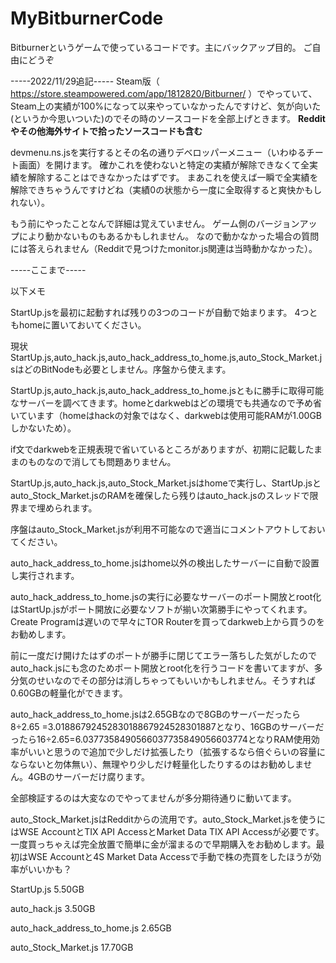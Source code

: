 # MyBitburnerCode

Bitburnerというゲームで使っているコードです。主にバックアップ目的。
ご自由にどうぞ

-----2022/11/29追記-----
Steam版（ https://store.steampowered.com/app/1812820/Bitburner/ ）でやっていて、Steam上の実績が100%になって以来やっていなかったんですけど、気が向いた(というか今思いついた)のでその時のソースコードを全部上げときます。 
**Redditやその他海外サイトで拾ったソースコードも含む** 

devmenu.ns.jsを実行するとその名の通りデベロッパーメニュー（いわゆるチート画面）を開けます。 
確かこれを使わないと特定の実績が解除できなくて全実績を解除することはできなかったはずです。 
まあこれを使えば一瞬で全実績を解除できちゃうんですけどね（実績0の状態から一度に全取得すると爽快かもしれない）。 

もう前にやったことなんで詳細は覚えていません。 
ゲーム側のバージョンアップにより動かないものもあるかもしれません。 
なので動かなかった場合の質問には答えられません（Redditで見つけたmonitor.js関連は当時動かなかった）。 

-----ここまで-----


以下メモ


StartUp.jsを最初に起動すれば残りの3つのコードが自動で始まります。
4つともhomeに置いておいてください。

現状StartUp.js,auto_hack.js,auto_hack_address_to_home.js,auto_Stock_Market.jsはどのBitNodeも必要としません。序盤から使えます。


StartUp.js,auto_hack.js,auto_hack_address_to_home.jsともに勝手に取得可能なサーバーを調べてきます。homeとdarkwebはどの環境でも共通なので予め省いています（homeはhackの対象ではなく、darkwebは使用可能RAMが1.00GBしかないため）。

if文でdarkwebを正規表現で省いているところがありますが、初期に記載したままのものなので消しても問題ありません。

StartUp.js,auto_hack.js,auto_Stock_Market.jsはhomeで実行し、StartUp.jsとauto_Stock_Market.jsのRAMを確保したら残りはauto_hack.jsのスレッドで限界まで埋められます。

序盤はauto_Stock_Market.jsが利用不可能なので適当にコメントアウトしておいてください。

auto_hack_address_to_home.jsはhome以外の検出したサーバーに自動で設置し実行されます。

auto_hack_address_to_home.jsの実行に必要なサーバーのポート開放とroot化はStartUp.jsがポート開放に必要なソフトが揃い次第勝手にやってくれます。Create Programは遅いので早々にTOR Routerを買ってdarkweb上から買うのをお勧めします。

前に一度だけ開けたはずのポートが勝手に閉じてエラー落ちした気がしたのでauto_hack.jsにも念のためポート開放とroot化を行うコードを書いてますが、多分気のせいなのでその部分は消しちゃってもいいかもしれません。そうすれば0.60GBの軽量化ができます。

auto_hack_address_to_home.jsは2.65GBなので8GBのサーバーだったら8÷2.65 =3.0188679245283018867924528301887となり、16GBのサーバーだったら16÷2.65=6.0377358490566037735849056603774となりRAM使用効率がいいと思うので追加で少しだけ拡張したり（拡張するなら倍ぐらいの容量にならないと勿体無い）、無理やり少しだけ軽量化したりするのはお勧めしません。4GBのサーバーだけ腐ります。

全部検証するのは大変なのでやってませんが多分期待通りに動いてます。


auto_Stock_Market.jsはRedditからの流用です。auto_Stock_Market.jsを使うにはWSE AccountとTIX API AccessとMarket Data TIX API Accessが必要です。一度買っちゃえば完全放置で簡単に金が溜まるので早期購入をお勧めします。最初はWSE Accountと4S Market Data Accessで手動で株の売買をしたほうが効率がいいかも？

StartUp.js 5.50GB

auto_hack.js 3.50GB

auto_hack_address_to_home.js 2.65GB

auto_Stock_Market.js 17.70GB
